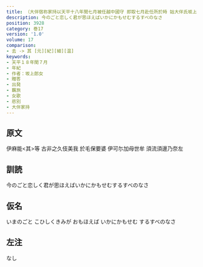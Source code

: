 ```yaml
---
title: （大伴宿祢家持以天平十八年閏七月被任越中國守 即取七月赴任所於時 姑大伴氏坂上郎女贈家持歌二首）
description: 今のごと恋しく君が思ほえばいかにかもせむするすべのなさ
position: 3928
category: 巻17
version: '1.0'
volume: 17
comparison:
- 去 -> 其 [元][紀][細][温]
keywords:
- 天平１８年閏７月
- 年紀
- 作者：坂上郎女
- 贈答
- 出発
- 羈旅
- 女歌
- 悲別
- 大伴家持
---
```


## 原文

伊麻能<其>等 古非之久伎美我 於毛保要婆 伊可尓加母世牟 須流須邊乃奈左

## 訓読

今のごと恋しく君が思ほえばいかにかもせむするすべのなさ

## 仮名

いまのごと こひしくきみが おもほえば いかにかもせむ するすべのなさ

## 左注

なし
